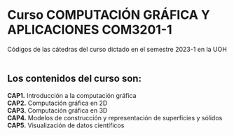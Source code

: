 # Curso COMPUTACIÓN GRÁFICA Y APLICACIONES COM3201-1
Códigos de las cátedras del curso dictado en el semestre 2023-1 en la UOH <br/><br/>

## Los contenidos del curso son:
<b>CAP1.</b> Introducción a la computación gráfica <br/>
<b>CAP2.</b> Computación gráfica en 2D <br/>
<b>CAP3.</b> Computación gráfica en 3D <br/>
<b>CAP4.</b> Modelos de construcción y representación de superficies y sólidos <br/>
<b>CAP5.</b> Visualización de datos científicos <br/>
